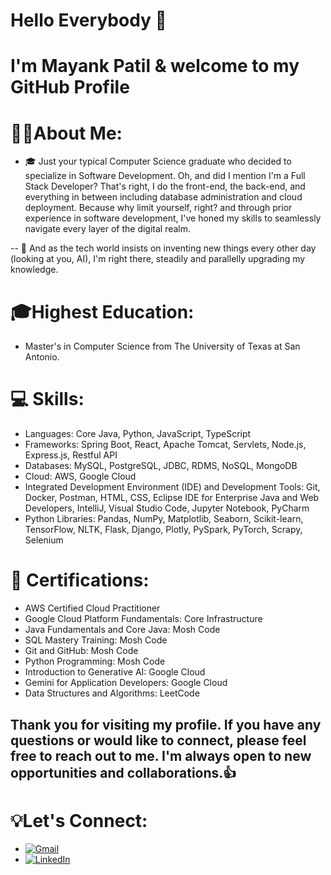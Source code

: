 # Hello Everybody 👋
# I'm Mayank Patil & welcome to my GitHub Profile
# 🧑‍💻About Me:
- 🎓 Just your typical Computer Science graduate who decided to specialize in Software Development. Oh, and did I mention I'm a Full Stack Developer? That's right, I do the front-end, the back-end, and everything in between including database administration and cloud deployment. Because why limit yourself, right? 
and through prior experience in software development, I've honed my skills to seamlessly navigate every layer of the digital realm.

-- 🚀 And as the tech world insists on inventing new things every other day (looking at you, AI), I'm right there, steadily and parallelly upgrading my knowledge.

# 🎓Highest Education:
-  Master's in Computer Science from The University of Texas at San Antonio.

# 💻 Skills:

- Languages: Core Java, Python, JavaScript, TypeScript
- Frameworks: Spring Boot, React, Apache Tomcat, Servlets, Node.js, Express.js, Restful API
- Databases: MySQL, PostgreSQL, JDBC, RDMS, NoSQL, MongoDB
- Cloud: AWS, Google Cloud
- Integrated Development Environment (IDE) and Development Tools: Git, Docker, Postman, HTML, CSS, Eclipse IDE for Enterprise Java and Web Developers, IntelliJ, Visual Studio Code, Jupyter Notebook, PyCharm
- Python Libraries: Pandas, NumPy, Matplotlib, Seaborn, Scikit-learn, TensorFlow, NLTK, Flask, Django, Plotly, PySpark, PyTorch, Scrapy, Selenium

# 🏅 Certifications:
- AWS Certified Cloud Practitioner
- Google Cloud Platform Fundamentals: Core Infrastructure
- Java Fundamentals and Core Java: Mosh Code
- SQL Mastery Training: Mosh Code
- Git and GitHub: Mosh Code
- Python Programming: Mosh Code
- Introduction to Generative AI: Google Cloud
- Gemini for Application Developers: Google Cloud
- Data Structures and Algorithms: LeetCode

## Thank you for visiting my profile. If you have any questions or would like to connect, please feel free to reach out to me. I'm always open to new opportunities and collaborations.👍

# 💡Let's Connect: 
- [![Gmail](https://img.shields.io/badge/Gmail-D14836?style=for-the-badge&logo=gmail&logoColor=white)](mailto:mayankpatil892@gmail.com)
- [![LinkedIn](https://img.shields.io/badge/LinkedIn-0077B5?style=for-the-badge&logo=linkedin&logoColor=white)](https://www.linkedin.com/in/thetechsorcerer/)


<!--
**Mayankp11/Mayankp11** is a ✨ _special_ ✨ repository because its `README.md` (this file) appears on your GitHub profile.

Here are some ideas to get you started:

- 🔭 I’m currently working on ...
- 🌱 I’m currently learning ...
- 👯 I’m looking to collaborate on ...
- 🤔 I’m looking for help with ...
- 💬 Ask me about ...
- 📫 How to reach me: ...
- 😄 Pronouns: ...
- ⚡ Fun fact: ...
-->

